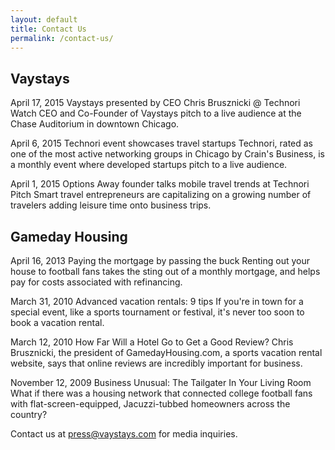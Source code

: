 ```yaml
---
layout: default
title: Contact Us
permalink: /contact-us/
---
```


## Vaystays

April 17, 2015
Vaystays presented by CEO Chris Brusznicki @ Technori
Watch CEO and Co-Founder of Vaystays pitch to a live audience at the Chase Auditorium in downtown Chicago.

April 6, 2015
Technori event showcases travel startups
Technori, rated as one of the most active networking groups in Chicago by Crain's Business, is a monthly event where developed startups pitch to a live audience.

April 1, 2015
Options Away founder talks mobile travel trends at Technori Pitch
Smart travel entrepreneurs are capitalizing on a growing number of travelers adding leisure time onto business trips.

## Gameday Housing

April 16, 2013
Paying the mortgage by passing the buck
Renting out your house to football fans takes the sting out of a monthly mortgage, and helps pay for costs associated with refinancing.

March 31, 2010
Advanced vacation rentals: 9 tips
If you're in town for a special event, like a sports tournament or festival, it's never too soon to book a vacation rental.

March 12, 2010
How Far Will a Hotel Go to Get a Good Review?
Chris Brusznicki, the president of GamedayHousing.com, a sports vacation rental website, says that online reviews are incredibly important for business.

November 12, 2009
Business Unusual: The Tailgater In Your Living Room
What if there was a housing network that connected college football fans with flat-screen-equipped, Jacuzzi-tubbed homeowners across the country?

Contact us at [press@vaystays.com](mailto:press@vaystays.com) for media inquiries.
